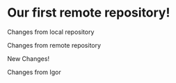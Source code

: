 # Our first remote repository! 

Changes from local repository

Changes from remote repository

New Changes!

Changes from Igor
